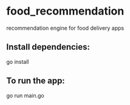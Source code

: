 # food_recommendation
recommendation engine for food delivery apps

## Install dependencies:
go install

## To run the app: 
go run main.go
